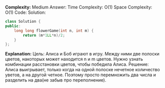 **Complexity:** Medium
Answer:
	Time Complexity: O(1)
	Space Complexity: O(1)
Code:
Solution:
```cpp
class Solution {
public:
	long long flowerGame(int n, int m) {
		return (m*1LL*n)/2;
	}
};
```
**Explanation:**
	Цель: Алиса и Боб играют в игру. Между ними две полоски цветов, накоторых может находится n и m цветов. Нужно узнать комбинации расстановки цветов, чтобы победила Алиса.
	Решение: Алиса выигрывает, только когда на одной полоске нечетное количество уветов, а на другой четное. Поэтому просто перемножить два числа и разделить на два(не забыв про переполнение).